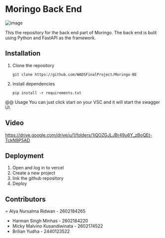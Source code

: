 # Moringo Back End
![image](https://github.com/WADSFinalProject/Moringo-BE/assets/114371692/bd7c3831-e544-4eed-8c18-4fbb7ad3482d)


This the repository for the back end part of Moringo. The back end is bulit using Python and FastAPI as the framework.

## Installation
1. Clone the repository
   ```
   git clone https://github.com/WADSFinalProject/Moringo-BE
   ```
3. Install dependencies
   ```
   pip install -r requirements.txt
   ```

@@ Usage
You can just click start on your VSC and it will start the swagger UI.

## Video
https://drive.google.com/drive/u/1/folders/1jQOZGJLJBr49u6Y_zBoQEt-TckN9P5AD

## Deployment
1. Open and log in to vercel
2. Create a new project
3. link the github repository
4. Deploy

## Contributors
= Alya Nursalma Ridwan - 2602184265 
- Harman Singh Minhas - 2602184220
- Micky Malvino Kusandiwinata - 2602174522
- Brilian Yudha - 2440123522
